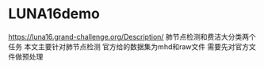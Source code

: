 # LUNA16demo
https://luna16.grand-challenge.org/Description/
肺节点检测和费洁大分类两个任务
本文主要针对肺节点检测
官方给的数据集为mhd和raw文件
需要先对官方文件做预处理

